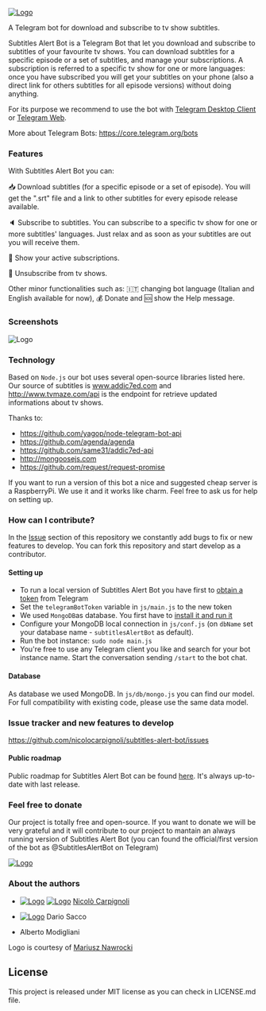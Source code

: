 [![Logo](http://nicolocarpignoli.com/wp-content/uploads/2017/10/21557944_123740551614347_8743418650599523919_n-e1507316918840.png
)](http://nicolocarpignoli.com)

A Telegram bot for download and subscribe to tv show subtitles.


Subtitles Alert Bot is a Telegram Bot that let you download and subscribe to subtitles of your favourite tv shows. You can download subtitles for a specific episode or a set of subtitles, and manage your subscriptions. A subscription is referred to a specific tv show for one or more languages: once you have subscribed you will get your subtitles on your phone (also a direct link for others subtitles for all episode versions) without doing anything.

For its purpose we recommend to use the bot with [Telegram Desktop Client](https://desktop.telegram.org) or [Telegram Web](https://web.telegram.org/).

More about Telegram Bots: https://core.telegram.org/bots


### Features

With Subtitles Alert Bot you can:

:inbox_tray: Download subtitles (for a specific episode or a set of episode). You will get the ".srt" file and a link to other subtitles for every episode release available.

:speaker: Subscribe to subtitles. You can subscribe to a specific tv show for one or more subtitles' languages. Just relax and as soon as your subtitles are out you will receive them.

:calendar: Show your active subscriptions.

:no_entry_sign: Unsubscribe from tv shows.

Other minor functionalities such as: :it: changing bot language (Italian and English available for now), :moneybag: Donate and :sos: show the Help message.



### Screenshots

![Logo](http://nicolocarpignoli.com/wp-content/uploads/2017/10/Schermata-2017-10-08-alle-23.12.42.png
)


### Technology

Based on `Node.js` our bot uses several open-source libraries listed here. Our source of subtitles is www.addic7ed.com and http://www.tvmaze.com/api is the endpoint for retrieve updated informations about tv shows.

Thanks to:
- https://github.com/yagop/node-telegram-bot-api
- https://github.com/agenda/agenda
- https://github.com/same31/addic7ed-api
- http://mongoosejs.com
- https://github.com/request/request-promise

If you want to run a version of this bot a nice and suggested cheap server is a RaspberryPi. We use it and it works like charm. Feel free to ask us for help on setting up.


### How can I contribute?

In the [Issue](https://github.com/nicolocarpignoli/subtitles-alert-bot/issues) section of this repository we constantly add bugs to fix or new features to develop. You can fork this repository and start develop as a contributor.

#### Setting up

- To run a local version of Subtitles Alert Bot you have first to [obtain a token](https://core.telegram.org/bots#3-how-do-i-create-a-bot) from Telegram
- Set the `telegramBotToken` variable in `js/main.js` to the new token
- We used `MongoDB`as database. You first have to [install it and run it](https://docs.mongodb.com/manual/installation/)
- Configure your MongoDB local connection in `js/conf.js` (on `dbName` set your database name - `subtitlesAlertBot` as default).
- Run the bot instance:  `sudo node main.js`
- You're free to use any Telegram client you like and search for your bot instance name. Start the conversation sending `/start` to the bot chat.

#### Database

As database we used MongoDB. In `js/db/mongo.js` you can find our model. For full compatibility with existing code, please use the same data model.


### Issue tracker and new features to develop

https://github.com/nicolocarpignoli/subtitles-alert-bot/issues


#### Public roadmap

Public roadmap for Subtitles Alert Bot can be found [here](https://trello.com/b/RUv5boOe). It's always up-to-date with last release.


### Feel free to donate  

Our project is totally free and open-source. If you want to donate we will be very grateful and it will contribute to our project to mantain an always running version of Subtitles Alert Bot (you can found the official/first version of the bot as @SubtitlesAlertBot on Telegram) 

[![Logo](https://www.paypal.com/en_US/i/btn/btn_donate_LG.gif)](http://nicolocarpignoli.com/?p=455)

### About the authors

- [![Logo](https://static.licdn.com/sc/h/9wcfzhuisnwhyauwp7t9xixy7)](https://www.linkedin.com/in/nicolò-carpignoli/) [![Logo](https://assets-cdn.github.com/favicon.ico)](https://github.com/nicolocarpignoli) [Nicolò Carpignoli](http://nicolocarpignoli.com) 

- [![Logo](https://static.licdn.com/sc/h/9wcfzhuisnwhyauwp7t9xixy7)](https://www.linkedin.com/in/dario-sacco-2530bbb0/) Dario Sacco 

- Alberto Modigliani 

Logo is courtesy of [Mariusz Nawrocki](http://facebook.com/mvnieq)


## License

This project is released under MIT license as you can check in LICENSE.md file.

